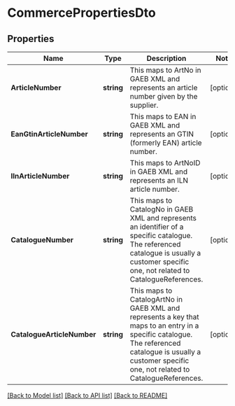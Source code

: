 # CommercePropertiesDto

## Properties

Name | Type | Description | Notes
------------ | ------------- | ------------- | -------------
**ArticleNumber** | **string** | This maps to ArtNo in GAEB XML and represents an article number given by the supplier. | [optional] 
**EanGtinArticleNumber** | **string** | This maps to EAN in GAEB XML and represents an GTIN (formerly EAN) article number. | [optional] 
**IlnArticleNumber** | **string** | This maps to ArtNoID in GAEB XML and represents an ILN article number. | [optional] 
**CatalogueNumber** | **string** | This maps to CatalogNo in GAEB XML and represents an identifier of a specific catalogue. The referenced catalogue is usually a customer specific one, not related to CatalogueReferences. | [optional] 
**CatalogueArticleNumber** | **string** | This maps to CatalogArtNo in GAEB XML and represents a key that maps to an entry in a specific catalogue. The referenced catalogue is usually a customer specific one, not related to CatalogueReferences. | [optional] 

[[Back to Model list]](../README.md#documentation-for-models) [[Back to API list]](../README.md#documentation-for-api-endpoints) [[Back to README]](../README.md)


